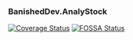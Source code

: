 ### BanishedDev.AnalyStock

[![Coverage Status](https://coveralls.io/repos/github/Tomasz-Pietrzyk/AnalyStock/badge.svg?branch=master)](https://coveralls.io/github/Tomasz-Pietrzyk/AnalyStock?branch=master)
[![FOSSA Status](https://app.fossa.com/api/projects/git%2Bgithub.com%2FTomasz-Pietrzyk%2FAnalyStock.svg?type=small)](https://app.fossa.com/projects/git%2Bgithub.com%2FTomasz-Pietrzyk%2FAnalyStock?ref=badge_small)

